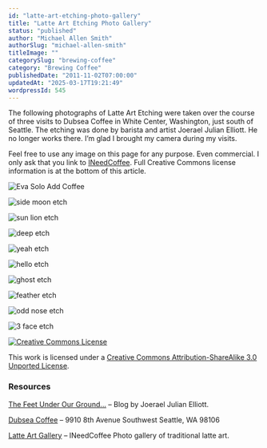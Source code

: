 ```yaml
---
id: "latte-art-etching-photo-gallery"
title: "Latte Art Etching Photo Gallery"
status: "published"
author: "Michael Allen Smith"
authorSlug: "michael-allen-smith"
titleImage: ""
categorySlug: "brewing-coffee"
category: "Brewing Coffee"
publishedDate: "2011-11-02T07:00:00"
updatedAt: "2025-03-17T19:21:49"
wordpressId: 545
---
```


The following photographs of Latte Art Etching were taken over the course of three visits to Dubsea Coffee in White Center, Washington, just south of Seattle. The etching was done by barista and artist Joerael Julian Elliott. He no longer works there. I’m glad I brought my camera during my visits.

Feel free to use any image on this page for any purpose. Even commercial. I only ask that you link to [INeedCoffee](https://ineedcoffee.com). Full Creative Commons license information is at the bottom of this article.

![Eva Solo Add Coffee](etch-33221.jpg)

![side moon etch](etch-3324.jpg)

![sun lion etch](etch-3670.jpg)

![deep etch](etch-3671.jpg)

![yeah etch](etch-3675.jpg)

![hello etch](etch-3678.jpg)

![ghost etch](etch-3680.jpg)

![feather etch](etch-3681.jpg)

![odd nose etch](etch-3686.jpg)

![3 face etch](etch-81.jpg)

[![Creative Commons License](88x31.png)](https://creativecommons.org/licenses/by-sa/3.0/)

This work is licensed under a [Creative Commons Attribution-ShareAlike 3.0 Unported License](https://creativecommons.org/licenses/by-sa/3.0/).

### Resources

[The Feet Under Our Ground…](http://joerael.blogspot.com/) – Blog by Joerael Julian Elliott.

[Dubsea Coffee](https://www.dubseacoffee.com/) – 9910 8th Avenue Southwest Seattle, WA 98106

[Latte Art Gallery](/latte-art-gallery/) – INeedCoffee Photo gallery of traditional latte art.
